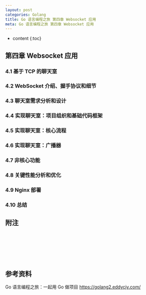 ```yaml
---
layout: post
categories: Golang
title: Go 语言编程之旅 第四章 Websocket 应用
meta: Go 语言编程之旅 第四章 Websocket 应用
---
```

* content
{:toc}

## 第四章 Websocket 应用

### 4.1 基于 TCP 的聊天室


### 4.2 WebSocket 介绍、握手协议和细节


### 4.3 聊天室需求分析和设计


### 4.4 实现聊天室：项目组织和基础代码框架


### 4.5 实现聊天室：核心流程


### 4.6 实现聊天室：广播器


### 4.7 非核心功能


### 4.8 关键性能分析和优化


### 4.9 Nginx 部署


### 4.10 总结



## 附注




<br/><br/><br/><br/><br/>
## 参考资料

Go 语言编程之旅：一起用 Go 做项目 <https://golang2.eddycjy.com/>
